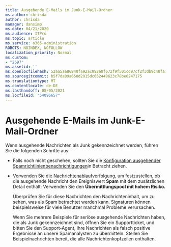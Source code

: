 ```yaml
---
title: Ausgehende E-Mails im Junk-E-Mail-Ordner
ms.author: chrisda
author: chrisda
manager: dansimp
ms.date: 04/21/2020
ms.audience: ITPro
ms.topic: article
ms.service: o365-administration
ROBOTS: NOINDEX, NOFOLLOW
localization_priority: Normal
ms.custom:
- "2697"
ms.assetid: ''
ms.openlocfilehash: 52aa5aa86848fa92ac082e8f672f9f501cd97cf2f3db9c40fa745aa8ebccfbb1
ms.sourcegitcommit: b5f7da89a650d2915dc652449623c78be6247175
ms.translationtype: MT
ms.contentlocale: de-DE
ms.lasthandoff: 08/05/2021
ms.locfileid: "54096657"
---
```

# <a name="outbound-email-to-junk-email-folder"></a>Ausgehende E-Mails im Junk-E-Mail-Ordner

Wenn ausgehende Nachrichten als Junk gekennzeichnet werden, führen Sie die folgenden Schritte aus:

- Falls noch nicht geschehen, sollten Sie die [Konfiguration ausgehender Spamrichtlinienbenachrichtigungen](https://docs.microsoft.com/microsoft-365/security/office-365-security/configure-the-outbound-spam-policy)in Betracht ziehen.

- Verwenden Sie [die Nachrichtenablaufverfolgung,](https://docs.microsoft.com/microsoft-365/security/office-365-security/message-trace-scc) um festzustellen, ob die ausgehende Nachricht den Ereigniswert **Spam** mit dem zusätzlichen Detail enthält: Verwenden Sie den **Übermittlungspool mit hohem Risiko.**

  Überprüfen Sie für diese Nachrichten den Nachrichteninhalt, um zu sehen, was als Spam betrachtet werden kann. Signaturen können beispielsweise für viele Benutzer manchmal Probleme verursachen.

  Wenn Sie mehrere Beispiele für seriöse ausgehende Nachrichten haben, die als Junk gekennzeichnet sind, öffnen Sie ein Supportticket, und bitten Sie den Support-Agent, Ihre Nachrichten als falsch positive Ergebnisse an unsere Spamanalysten zu übermitteln. Stellen Sie Beispielnachrichten bereit, die alle Nachrichtenkopfzeilen enthalten.
